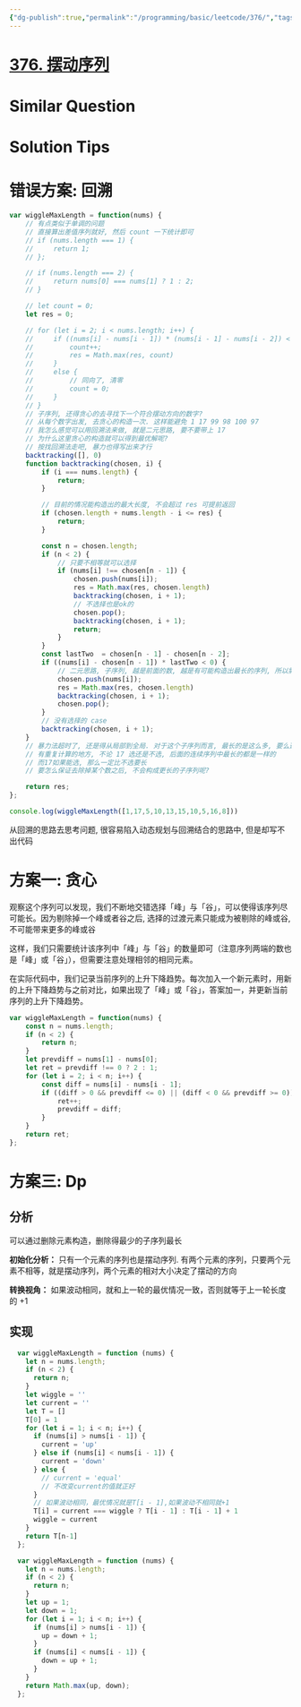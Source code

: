 ```yaml
---
{"dg-publish":true,"permalink":"/programming/basic/leetcode/376/","tags":["leetcode/brainteasers","leetcode/math/monotone","leetcode/dp","leetcode/unsolved","leetcode/greedy-algoritm","leetcode/sub/sequence"]}
---
```



# [376. 摆动序列](https://leetcode.cn/problems/wiggle-subsequence/)

# Similar Question

# Solution Tips

# 错误方案: 回溯

```js
var wiggleMaxLength = function(nums) {
    // 有点类似于单调的问题
    // 直接算出差值序列就好, 然后 count 一下统计即可
    // if (nums.length === 1) {
    //     return 1;
    // };

    // if (nums.length === 2) {
    //     return nums[0] === nums[1] ? 1 : 2;
    // }

    // let count = 0;
    let res = 0;

    // for (let i = 2; i < nums.length; i++) {
    //     if ((nums[i] - nums[i - 1]) * (nums[i - 1] - nums[i - 2]) < 0) {
    //         count++;
    //         res = Math.max(res, count)
    //     }
    //     else {
    //         // 同向了, 清零
    //         count = 0;
    //     }
    // }
    // 子序列, 还得贪心的去寻找下一个符合摆动方向的数字?
    // 从每个数字出发, 去贪心的构造一次. 这样能避免 1 17 99 98 100 97
    // 我怎么感觉可以用回溯法来做, 就是二元思路, 要不要带上 17
    // 为什么这里贪心的构造就可以得到最优解呢?
    // 按找回溯法走吧, 暴力也得写出来才行
    backtracking([], 0)
    function backtracking(chosen, i) {
        if (i === nums.length) {
            return;
        }

        // 目前的情况能构造出的最大长度, 不会超过 res 可提前返回
        if (chosen.length + nums.length - i <= res) {
            return;
        }

        const n = chosen.length;
        if (n < 2) {
            // 只要不相等就可以选择
            if (nums[i] !== chosen[n - 1]) {
                chosen.push(nums[i]);
                res = Math.max(res, chosen.length)
                backtracking(chosen, i + 1);
                // 不选择也是ok的
                chosen.pop();
                backtracking(chosen, i + 1);
                return;
            }
        }
        const lastTwo  = chosen[n - 1] - chosen[n - 2];
        if ((nums[i] - chosen[n - 1]) * lastTwo < 0) {
            // 二元思路, 子序列, 越是前面的数, 越是有可能构造出最长的序列, 所以需要提前返回一下 dfs 构造
            chosen.push(nums[i]);
            res = Math.max(res, chosen.length)
            backtracking(chosen, i + 1);
            chosen.pop();
        }
        // 没有选择的 case
        backtracking(chosen, i + 1);
    }
    // 暴力法超时了, 还是得从局部到全局. 对于这个子序列而言, 最长的是这么多, 要么选就是这么多, 要么不选整个跳过
    // 有重复计算的地方, 不论 17 选还是不选, 后面的连续序列中最长的都是一样的
    // 而17如果能选, 那么一定比不选要长
    // 要怎么保证去除掉某个数之后, 不会构成更长的子序列呢?

    return res;
};

console.log(wiggleMaxLength([1,17,5,10,13,15,10,5,16,8]))
```

从回溯的思路去思考问题, 很容易陷入动态规划与回溯结合的思路中, 但是却写不出代码

# 方案一: 贪心

观察这个序列可以发现，我们不断地交错选择「峰」与「谷」，可以使得该序列尽可能长。因为剔除掉一个峰或者谷之后, 选择的过渡元素只能成为被剔除的峰或谷, 不可能带来更多的峰或谷

这样，我们只需要统计该序列中「峰」与「谷」的数量即可（注意序列两端的数也是「峰」或「谷」），但需要注意处理相邻的相同元素。

在实际代码中，我们记录当前序列的上升下降趋势。每次加入一个新元素时，用新的上升下降趋势与之前对比，如果出现了「峰」或「谷」，答案加一，并更新当前序列的上升下降趋势。

```js
var wiggleMaxLength = function(nums) {
    const n = nums.length;
    if (n < 2) {
        return n;
    }
    let prevdiff = nums[1] - nums[0];
    let ret = prevdiff !== 0 ? 2 : 1;
    for (let i = 2; i < n; i++) {
        const diff = nums[i] - nums[i - 1];
        if ((diff > 0 && prevdiff <= 0) || (diff < 0 && prevdiff >= 0)) {
            ret++;
            prevdiff = diff;
        }
    }
    return ret;
};
```

# 方案三: Dp

## 分析

可以通过删除元素构造，删除得最少的子序列最长

**初始化分析：** 只有一个元素的序列也是摆动序列. 有两个元素的序列，只要两个元素不相等，就是摆动序列，两个元素的相对大小决定了摆动的方向

**转换视角：** 如果波动相同，就和上一轮的最优情况一致，否则就等于上一轮长度的 +1

## 实现

```js
  var wiggleMaxLength = function (nums) {
    let n = nums.length;
    if (n < 2) {
      return n;
    }
    let wiggle = ''
    let current = ''
    let T = []
    T[0] = 1
    for (let i = 1; i < n; i++) {
      if (nums[i] > nums[i - 1]) {
        current = 'up'
      } else if (nums[i] < nums[i - 1]) {
        current = 'down'
      } else {
        // current = 'equal'
        // 不改变current的值就正好
      }
      // 如果波动相同，最优情况就是T[i - 1],如果波动不相同就+1
      T[i] = current === wiggle ? T[i - 1] : T[i - 1] + 1
      wiggle = current
    }
    return T[n-1]
  };
```

```js
  var wiggleMaxLength = function (nums) {
    let n = nums.length;
    if (n < 2) {
      return n;
    }
    let up = 1;
    let down = 1;
    for (let i = 1; i < n; i++) {
      if (nums[i] > nums[i - 1]) {
        up = down + 1;
      }
      if (nums[i] < nums[i - 1]) {
        down = up + 1;
      }
    }
    return Math.max(up, down);
  };
```
